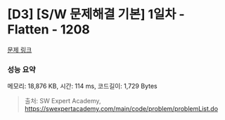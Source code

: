 # [D3] [S/W 문제해결 기본] 1일차 - Flatten - 1208 

[문제 링크](https://swexpertacademy.com/main/code/problem/problemDetail.do?contestProbId=AV139KOaABgCFAYh) 

### 성능 요약

메모리: 18,876 KB, 시간: 114 ms, 코드길이: 1,729 Bytes



> 출처: SW Expert Academy, https://swexpertacademy.com/main/code/problem/problemList.do